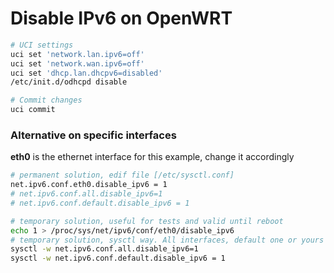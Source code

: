# Disable IPv6 on OpenWRT
```sh
# UCI settings
uci set 'network.lan.ipv6=off'
uci set 'network.wan.ipv6=off'
uci set 'dhcp.lan.dhcpv6=disabled'
/etc/init.d/odhcpd disable

# Commit changes
uci commit
```
### Alternative on specific interfaces
**eth0** is the ethernet interface for this example, change it accordingly
```sh
# permanent solution, edif file [/etc/sysctl.conf]
net.ipv6.conf.eth0.disable_ipv6 = 1
# net.ipv6.conf.all.disable_ipv6=1
# net.ipv6.conf.default.disable_ipv6 = 1

# temporary solution, useful for tests and valid until reboot
echo 1 > /proc/sys/net/ipv6/conf/eth0/disable_ipv6
# temporary solution, sysctl way. All interfaces, default one or yours (example: eth0)
sysctl -w net.ipv6.conf.all.disable_ipv6=1
sysctl -w net.ipv6.conf.default.disable_ipv6 = 1
```

